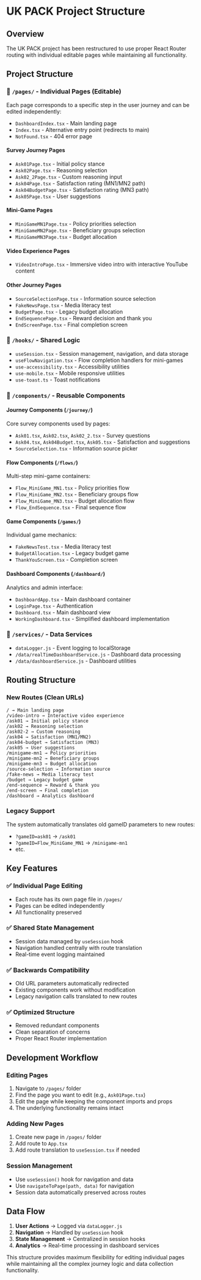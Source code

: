 # UK PACK Project Structure

## Overview

The UK PACK project has been restructured to use proper React Router routing with individual editable pages while maintaining all functionality.

## Project Structure

### 📁 `/pages/` - Individual Pages (Editable)

Each page corresponds to a specific step in the user journey and can be edited independently:

- `DashboardIndex.tsx` - Main landing page
- `Index.tsx` - Alternative entry point (redirects to main)
- `NotFound.tsx` - 404 error page

#### Survey Journey Pages

- `Ask01Page.tsx` - Initial policy stance
- `Ask02Page.tsx` - Reasoning selection
- `Ask02_2Page.tsx` - Custom reasoning input
- `Ask04Page.tsx` - Satisfaction rating (MN1/MN2 path)
- `Ask04BudgetPage.tsx` - Satisfaction rating (MN3 path)
- `Ask05Page.tsx` - User suggestions

#### Mini-Game Pages

- `MiniGameMN1Page.tsx` - Policy priorities selection
- `MiniGameMN2Page.tsx` - Beneficiary groups selection
- `MiniGameMN3Page.tsx` - Budget allocation

#### Video Experience Pages

- `VideoIntroPage.tsx` - Immersive video intro with interactive YouTube content

#### Other Journey Pages

- `SourceSelectionPage.tsx` - Information source selection
- `FakeNewsPage.tsx` - Media literacy test
- `BudgetPage.tsx` - Legacy budget allocation
- `EndSequencePage.tsx` - Reward decision and thank you
- `EndScreenPage.tsx` - Final completion screen

### 📁 `/hooks/` - Shared Logic

- `useSession.tsx` - Session management, navigation, and data storage
- `useFlowNavigation.tsx` - Flow completion handlers for mini-games
- `use-accessibility.tsx` - Accessibility utilities
- `use-mobile.tsx` - Mobile responsive utilities
- `use-toast.ts` - Toast notifications

### 📁 `/components/` - Reusable Components

#### Journey Components (`/journey/`)

Core survey components used by pages:

- `Ask01.tsx`, `Ask02.tsx`, `Ask02_2.tsx` - Survey questions
- `Ask04.tsx`, `Ask04Budget.tsx`, `Ask05.tsx` - Satisfaction and suggestions
- `SourceSelection.tsx` - Information source picker

#### Flow Components (`/flows/`)

Multi-step mini-game containers:

- `Flow_MiniGame_MN1.tsx` - Policy priorities flow
- `Flow_MiniGame_MN2.tsx` - Beneficiary groups flow
- `Flow_MiniGame_MN3.tsx` - Budget allocation flow
- `Flow_EndSequence.tsx` - Final sequence flow

#### Game Components (`/games/`)

Individual game mechanics:

- `FakeNewsTest.tsx` - Media literacy test
- `BudgetAllocation.tsx` - Legacy budget game
- `ThankYouScreen.tsx` - Completion screen

#### Dashboard Components (`/dashboard/`)

Analytics and admin interface:

- `DashboardApp.tsx` - Main dashboard container
- `LoginPage.tsx` - Authentication
- `Dashboard.tsx` - Main dashboard view
- `WorkingDashboard.tsx` - Simplified dashboard implementation

### 📁 `/services/` - Data Services

- `dataLogger.js` - Event logging to localStorage
- `/data/realTimeDashboardService.js` - Dashboard data processing
- `/data/dashboardService.js` - Dashboard utilities

## Routing Structure

### New Routes (Clean URLs)

```
/ → Main landing page
/video-intro → Interactive video experience
/ask01 → Initial policy stance
/ask02 → Reasoning selection
/ask02-2 → Custom reasoning
/ask04 → Satisfaction (MN1/MN2)
/ask04-budget → Satisfaction (MN3)
/ask05 → User suggestions
/minigame-mn1 → Policy priorities
/minigame-mn2 → Beneficiary groups
/minigame-mn3 → Budget allocation
/source-selection → Information source
/fake-news → Media literacy test
/budget → Legacy budget game
/end-sequence → Reward & thank you
/end-screen → Final completion
/dashboard → Analytics dashboard
```

### Legacy Support

The system automatically translates old gameID parameters to new routes:

- `?gameID=ask01` → `/ask01`
- `?gameID=Flow_MiniGame_MN1` → `/minigame-mn1`
- etc.

## Key Features

### ✅ Individual Page Editing

- Each route has its own page file in `/pages/`
- Pages can be edited independently
- All functionality preserved

### ✅ Shared State Management

- Session data managed by `useSession` hook
- Navigation handled centrally with route translation
- Real-time event logging maintained

### ✅ Backwards Compatibility

- Old URL parameters automatically redirected
- Existing components work without modification
- Legacy navigation calls translated to new routes

### ✅ Optimized Structure

- Removed redundant components
- Clean separation of concerns
- Proper React Router implementation

## Development Workflow

### Editing Pages

1. Navigate to `/pages/` folder
2. Find the page you want to edit (e.g., `Ask01Page.tsx`)
3. Edit the page while keeping the component imports and props
4. The underlying functionality remains intact

### Adding New Pages

1. Create new page in `/pages/` folder
2. Add route to `App.tsx`
3. Add route translation to `useSession.tsx` if needed

### Session Management

- Use `useSession()` hook for navigation and data
- Use `navigateToPage(path, data)` for navigation
- Session data automatically preserved across routes

## Data Flow

1. **User Actions** → Logged via `dataLogger.js`
2. **Navigation** → Handled by `useSession` hook
3. **State Management** → Centralized in session hooks
4. **Analytics** → Real-time processing in dashboard services

This structure provides maximum flexibility for editing individual pages while maintaining all the complex journey logic and data collection functionality.
